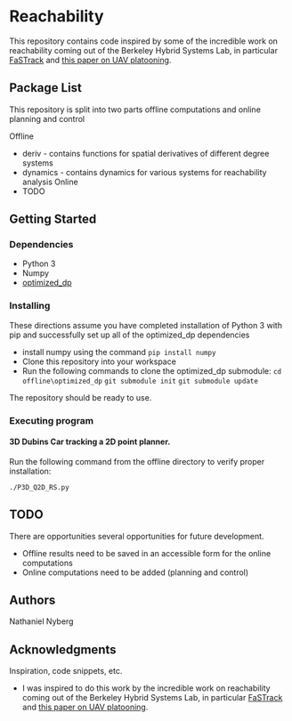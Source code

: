 # Reachability

This repository contains code inspired by some of the incredible work on reachability coming out of the Berkeley Hybrid Systems Lab, in particular [FaSTrack](https://arxiv.org/abs/2102.07039) and [this paper on UAV platooning](https://arxiv.org/abs/1602.08150). 

## Package List

This repository is split into two parts offline computations and online planning and control

Offline
- deriv - contains functions for spatial derivatives of different degree systems
- dynamics - contains dynamics for various systems for reachability analysis
Online
- TODO

## Getting Started

### Dependencies

* Python 3
* Numpy
* [optimized_dp](https://github.com/SFU-MARS/optimized_dp)

### Installing

These directions assume you have completed installation of Python 3 with pip and successfully set up all of the optimized_dp dependencies

* install numpy using the command `pip install numpy`
* Clone this repository into your workspace
* Run the following commands to clone the optimized_dp submodule:
`cd offline\optimized_dp`
`git submodule init`
`git submodule update`

The repository should be ready to use.

### Executing program

#### 3D Dubins Car tracking a 2D point planner.

Run the following command from the offline directory to verify proper installation:

`./P3D_Q2D_RS.py`

## TODO

There are opportunities several opportunities for future development.

* Offline results need to be saved in an accessible form for the online computations
* Online computations need to be added (planning and control)

## Authors

Nathaniel Nyberg

## Acknowledgments

Inspiration, code snippets, etc.

* I was inspired to do this work by the incredible work on reachability coming out of the Berkeley Hybrid Systems Lab, in particular [FaSTrack](https://arxiv.org/abs/2102.07039) and [this paper on UAV platooning](https://arxiv.org/abs/1602.08150). 





